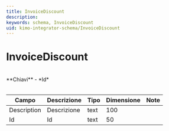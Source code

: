 ```yaml
---
title: InvoiceDiscount
description:
keywords: schema, InvoiceDiscount
uid: kimo-integrator-schema/InvoiceDiscount
---
```


# InvoiceDiscount

<br>
**Chiavi**
- *Id*
<br><br>

| Campo | Descrizione | Tipo | Dimensione | Note |
| --- | --- | --- | --- | --- |
| Description | Descrizione | text | 100 |  |
| Id | Id | text | 50 |  |

